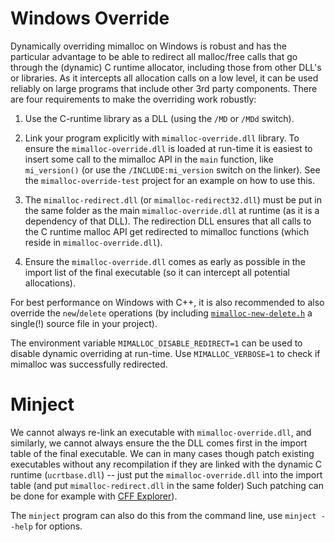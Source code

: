 # Windows Override

Dynamically overriding mimalloc on Windows is robust and has the
particular advantage to be able to redirect all malloc/free calls that go through
the (dynamic) C runtime allocator, including those from other DLL's or libraries.
As it intercepts all allocation calls on a low level, it can be used reliably 
on large programs that include other 3rd party components.
There are four requirements to make the overriding work robustly:

1. Use the C-runtime library as a DLL (using the `/MD` or `/MDd` switch).

2. Link your program explicitly with `mimalloc-override.dll` library.
   To ensure the `mimalloc-override.dll` is loaded at run-time it is easiest to insert some
    call to the mimalloc API in the `main` function, like `mi_version()`
    (or use the `/INCLUDE:mi_version` switch on the linker). See the `mimalloc-override-test` project
    for an example on how to use this. 

3. The `mimalloc-redirect.dll` (or `mimalloc-redirect32.dll`) must be put
   in the same folder as the main `mimalloc-override.dll` at runtime (as it is a dependency of that DLL).
   The redirection DLL ensures that all calls to the C runtime malloc API get redirected to
   mimalloc functions (which reside in `mimalloc-override.dll`).

4. Ensure the `mimalloc-override.dll` comes as early as possible in the import
   list of the final executable (so it can intercept all potential allocations).

For best performance on Windows with C++, it
is also recommended to also override the `new`/`delete` operations (by including
[`mimalloc-new-delete.h`](https://github.com/microsoft/mimalloc/blob/master/include/mimalloc-new-delete.h) a single(!) source file in your project).

The environment variable `MIMALLOC_DISABLE_REDIRECT=1` can be used to disable dynamic
overriding at run-time. Use `MIMALLOC_VERBOSE=1` to check if mimalloc was successfully redirected.

# Minject

We cannot always re-link an executable with `mimalloc-override.dll`, and similarly, we cannot always
ensure the the DLL comes first in the import table of the final executable.
We can in many cases though patch existing executables without any recompilation
if they are linked with the dynamic C runtime (`ucrtbase.dll`) -- just put the `mimalloc-override.dll`
into the import table (and put `mimalloc-redirect.dll` in the same folder)
Such patching can be done for example with [CFF Explorer](https://ntcore.com/?page_id=388)).

The `minject` program can also do this from the command line, use `minject --help` for options.
